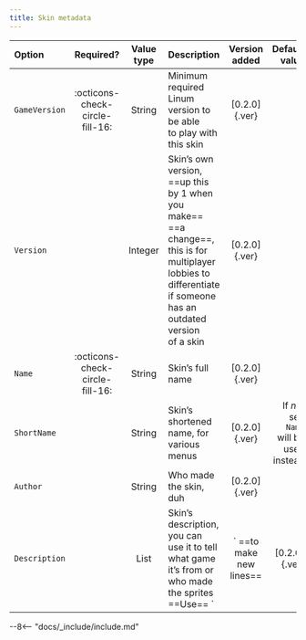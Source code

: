 ```yaml
---
title: Skin metadata
---
```


|Option|Required?|Value type|Description|Version added|Default value|
|:-|:-:|:-:|:-|:-:|-:|
|`GameVersion`|:octicons-check-circle-fill-16:|String|Minimum required Linum version to be able <br> to play with this skin|[0.2.0]{.ver}||
|`Version`||Integer|Skin’s own version, ==up this by 1 when you make== <br> ==a change==, this is for multiplayer lobbies to <br> differentiate if someone has an outdated version <br> of a skin|[0.2.0]{.ver}|`1`|
|`Name`|:octicons-check-circle-fill-16:|String|Skin’s full name|[0.2.0]{.ver}||
|`ShortName`||String|Skin’s shortened name, for various menus|[0.2.0]{.ver}|If *not* set, `Name` <br> will be used instead|
|`Author`||String|Who made the skin, duh|[0.2.0]{.ver}||
|`Description`||List|Skin’s description, you can use it to tell <br> what game it’s from or who made the sprites <br> ==Use== `|` ==to make new lines==|[0.2.0]{.ver}||


--8<-- "docs/_include/include.md"
